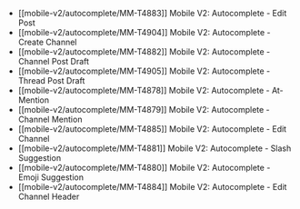 <!-- #query page render [[template/test-case]] where name =~ /^mobile-v2/ limit 10 -->
* [[mobile-v2/autocomplete/MM-T4883]] Mobile V2: Autocomplete - Edit Post 
* [[mobile-v2/autocomplete/MM-T4904]] Mobile V2: Autocomplete - Create Channel 
* [[mobile-v2/autocomplete/MM-T4882]] Mobile V2: Autocomplete - Channel Post Draft 
* [[mobile-v2/autocomplete/MM-T4905]] Mobile V2: Autocomplete - Thread Post Draft 
* [[mobile-v2/autocomplete/MM-T4878]] Mobile V2: Autocomplete - At-Mention 
* [[mobile-v2/autocomplete/MM-T4879]] Mobile V2: Autocomplete - Channel Mention 
* [[mobile-v2/autocomplete/MM-T4885]] Mobile V2: Autocomplete - Edit Channel 
* [[mobile-v2/autocomplete/MM-T4881]] Mobile V2: Autocomplete - Slash Suggestion 
* [[mobile-v2/autocomplete/MM-T4880]] Mobile V2: Autocomplete - Emoji Suggestion 
* [[mobile-v2/autocomplete/MM-T4884]] Mobile V2: Autocomplete - Edit Channel Header
<!-- /query -->


